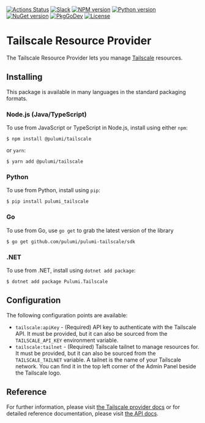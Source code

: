[![Actions Status](https://github.com/pulumi/pulumi-tailscale/workflows/master/badge.svg)](https://github.com/pulumi/pulumi-tailscale/actions)
[![Slack](http://www.pulumi.com/images/docs/badges/slack.svg)](https://slack.pulumi.com)
[![NPM version](https://badge.fury.io/js/%40pulumi%2Ftailscale.svg)](https://www.npmjs.com/package/@pulumi/tailscale)
[![Python version](https://badge.fury.io/py/pulumi-tailscale.svg)](https://pypi.org/project/pulumi-tailscale)
[![NuGet version](https://badge.fury.io/nu/pulumi.tailscale.svg)](https://badge.fury.io/nu/pulumi.tailscale)
[![PkgGoDev](https://pkg.go.dev/badge/github.com/pulumi/pulumi-tailscale/sdk)](https://pkg.go.dev/github.com/pulumi/pulumi-tailscale/sdk)
[![License](https://img.shields.io/npm/l/%40pulumi%2Fpulumi.svg)](https://github.com/pulumi/pulumi-tailscale/blob/master/LICENSE)

# Tailscale Resource Provider

The Tailscale Resource Provider lets you manage [Tailscale](https://tailscale.com/) resources.

## Installing

This package is available in many languages in the standard packaging formats.

### Node.js (Java/TypeScript)

To use from JavaScript or TypeScript in Node.js, install using either `npm`:

    $ npm install @pulumi/tailscale

or `yarn`:

    $ yarn add @pulumi/tailscale

### Python

To use from Python, install using `pip`:

    $ pip install pulumi_tailscale

### Go

To use from Go, use `go get` to grab the latest version of the library

    $ go get github.com/pulumi/pulumi-tailscale/sdk

### .NET

To use from .NET, install using `dotnet add package`:

    $ dotnet add package Pulumi.Tailscale

## Configuration

The following configuration points are available:

- `tailscale:apiKey` - (Required) API key to authenticate with the Tailscale API. It must be provided, but it can also be sourced
  from the `TAILSCALE_API_KEY` environment variable.
- `tailscale:tailnet` - (Required) Tailscale tailnet to manage resources for. It must be provided, but it can also be
  sourced from the `TAILSCALE_TAILNET` variable. A tailnet is the name of your Tailscale network. You can find it in 
  the top left corner of the Admin Panel beside the Tailscale logo.

## Reference

For further information, please visit [the Tailscale provider docs](https://www.pulumi.com/registry/packages/tailscale)
or for detailed reference documentation, please visit [the API docs](https://www.pulumi.com/registry/packages/tailscale/api-docs/).

